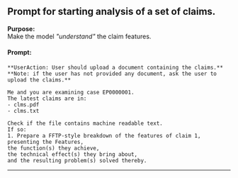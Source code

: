 ## Prompt for starting analysis of a set of claims.
**Purpose:**  
Make the model *"understand"* the claim features.

#### Prompt:  

    **UserAction: User should upload a document containing the claims.**
    **Note: if the user has not provided any document, ask the user to upload the claims.**
	 
    Me and you are examining case EP0000001. 
    The latest claims are in:
	- clms.pdf
	- clms.txt
	
	Check if the file contains machine readable text. 
	If so:
	1. Prepare a FFTP-style breakdown of the features of claim 1,  
	presenting the Features,  
	the function(s) they achieve,  
	the technical effect(s) they bring about,  
	and the resulting problem(s) solved thereby.


-----------------------------------------------






